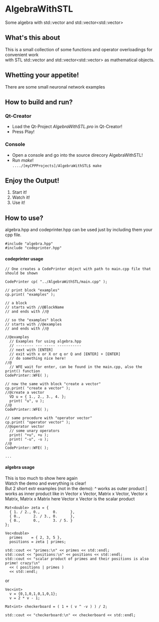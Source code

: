 # AlgebraWithSTL
Some algebra with std::vector<T> and std::vector<std::vector<T>>

## What's this about
This is a small collection of some functions and operator overloadings for convenient work  
with STL std::vector<T> and std::vector<std::vector<T>> as mathematical objects.  

## Whetting your appetite!   
There are some small neuronal network examples  

## How to build and run?
### Qt-Creator
  - Load the Qt-Project *AlgebraWithSTL.pro* in Qt-Creator!
  - Press Play! 

### Console
  - Open a console and go into the source direcory AlgebraWithSTL!
  - Run *make*!  
    ```..../[myCPPProjects]/AlgebraWithSTL$ make```

## Enjoy the Output! 
1. Start it!
2. Watch it!
3. Use it!

## How to use?
algebra.hpp and codeprinter.hpp can be used just by including them your cpp file.
```
#include "algebra.hpp"
#include "codeprinter.hpp"
```
#### codeprinter usage
```
// One creates a CodePrinter object with path to main.cpp file that should be shown

CodePrinter cp( "../AlgebraWithSTL/main.cpp" );

// print block "examples"
cp.print( "examples" );

// a block
// starts with //@BlockName
// and ends with //@

// so the "examples" block
// starts with //@examples
// and ends with //@

//@examples
  // Examples for using algebra.hpp
  // -------- --- ----- -----------
  // next with [ENTER]
  // exit with x or X or q or Q and [ENTER] + [ENTER]
  // do something nice here!
//@
  // WFE wait for enter, can be found in the main.cpp, also the print() function
CodePrinter::WFE( );

// now the same with block "create a vector"
cp.print( "create a vector" );
//@create a vector
  VD u = { 1., 2., 3., 4. };
  print( "u", u );
//@
CodePrinter::WFE( );

// same procedure with "operator vector"
cp.print( "operator vector" );
//@operator vector
  // some unary operators
  print( "+u", +u );
  print( "-u", -u );
//@
CodePrinter::WFE( );

...
```
#### algebra usage

This is too much to show here again  
Watch the demo and everything is clear!  
But 2 short extr examples (not in the demo):
^ works as outer product
| works as inner product like in Vector x Vector, Matrix x Vector, Vector x Matrix, Matrix x Matrix
here Vector x Vector is the scalar product
```
Mat<double> zeta = {
  { 1. / 2., 0.,      0.      },
  { 0.,      2. / 3., 0.      },
  { 0.,      0.,      3. / 5. }
};

Vec<double>
  primes    = { 2, 3, 5 },
  positions = zeta | primes;

std::cout << "primes:\n" << primes << std::endl;
std::cout << "positions:\n" << positions << std::endl;
std::cout << "scalar product of primes and their positions is also prime! crazy!\n"
  << ( positions | primes ) 
  << std::endl;
```
or
``` 
Vec<int>
  v = {0,1,0,1,0,1,0,1};
  v = 2 * v - 1;

Mat<int> checkerboard = ( 1 + ( v ^ -v ) ) / 2;

std::cout << "checkerboard:\n" << checkerboard << std::endl;
```